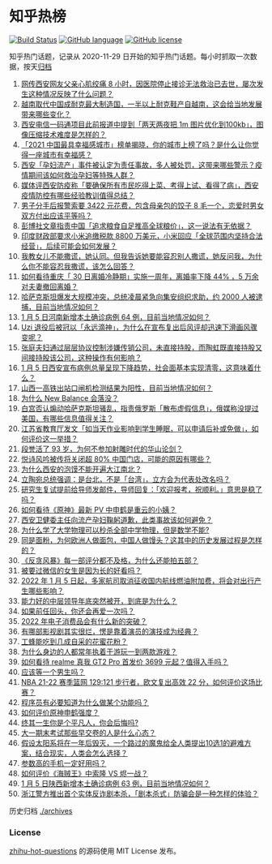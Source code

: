 # 知乎热榜
[![Build Status](https://github.com/ToWeLong/zhihu-hot-questions/workflows/CI/badge.svg)](https://github.com/ToWeLong/zhihu-hot-questions/actions)
[![GitHub language](https://img.shields.io/badge/language-golang-orange.svg)](https://golang.org/)
[![GitHub license](https://img.shields.io/github/license/ToWeLong/zhihu-hot-questions)](https://github.com/ToWeLong/zhihu-hot-questions/blob/main/LICENSE)

知乎热门话题，记录从 2020-11-29 日开始的知乎热门话题。每小时抓取一次数据，按天[归档](./archives)

<!-- BEGIN -->

1. [网传西安网友父亲心肌绞痛 8 小时，因医院停止接诊无法救治已去世，屡次发生这种情况反映了什么问题？](https://www.zhihu.com/question/510039267)
1. [越南取代中国成耐克最大制造国，一半以上耐克鞋产自越南，这会给当地发展带来哪些变化？](https://www.zhihu.com/question/509932317)
1. [西安电信一码通项目此前报道中提到「两天两夜把 1m 图片优化到100kb」，图像压缩技术难度是怎样的？](https://www.zhihu.com/question/509997789)
1. [「2021 中国最具幸福感城市」榜单揭晓，你的城市上榜了吗？是什么让你觉得一座城市有幸福感？](https://www.zhihu.com/question/509256561)
1. [西安「孕妇流产」事件被认定为责任事故，多人被处罚，这带来哪些警示？疫情期间该如何救治孕妇等特殊人群？](https://www.zhihu.com/question/510086894)
1. [媒体评西安防疫称「要确保所有市民吃得上菜、考得上试、看得了病」，西安疫情防控有哪些经验教训值得总结？](https://www.zhihu.com/question/509996029)
1. [男子分手后报警索要 3422 元花费，包含母亲包的饺子 8 毛一个，恋爱时男女双方付出应该平等吗？](https://www.zhihu.com/question/510116796)
1. [彭博社文章指责中国「追求粮食自足推高全球粮价」，这一说法有无依据？](https://www.zhihu.com/question/510107856)
1. [印度财政部要求小米追缴税款 8800 万美元，小米回应「全球范围内坚持合法经营」，后续可能会如何发展？](https://www.zhihu.com/question/510052853)
1. [我教女儿不能撒谎，她认同。但我告诉她要能容忍别人撒谎，她反问我，为什么你不能容忍我撒谎，该怎么回答？](https://www.zhihu.com/question/505148883)
1. [如何看待重庆「 30 日离婚冷静期」实施一周年，离婚率下降 44% ，5 万余对夫妻撤回离婚？](https://www.zhihu.com/question/509800936)
1. [哈萨克斯坦爆发大规模冲突，总统凌晨紧急向集安组织求助，约 2000 人被逮捕，目前当地情况如何？](https://www.zhihu.com/question/510084873)
1. [1 月 5 日河南新增本土确诊病例 64 例，目前当地情况如何？](https://www.zhihu.com/question/510088903)
1. [Uzi 退役后被冠以「永远滴神」，为什么在宣布复出后风评却迅速下滑画风骤变呢？](https://www.zhihu.com/question/509965189)
1. [张庭夫妇通过层层协议控制涉嫌传销公司，未直接持股，而陶虹既直接持股又间接持股该公司，这种操作有何影响？](https://www.zhihu.com/question/510140366)
1. [1 月 5 日西安宣布病例总量呈现下降趋势，社会面基本实现清零，这意味着什么？](https://www.zhihu.com/question/510008358)
1. [山西一高铁出站口闸机检测结果为阳性，目前当地情况如何？](https://www.zhihu.com/question/510090812)
1. [为什么 New Balance 会落没？](https://www.zhihu.com/question/286022815)
1. [白宫否认煽动哈萨克斯坦骚乱，指责俄罗斯「散布虚假信息」，俄媒称没提过美国，有哪些信息值得关注？](https://www.zhihu.com/question/510168075)
1. [江苏省教育厅发文「如当天作业影响到学生睡眠，可以申请后补或免做」，如何评价这一举措？](https://www.zhihu.com/question/509996229)
1. [段誉活了 93 岁，为何不参加射雕时代的华山论剑？](https://www.zhihu.com/question/501170943)
1. [悦诗风吟被传将关闭超 80% 中国门店，可能的原因有哪些？](https://www.zhihu.com/question/509525848)
1. [为什么西安的泡馍不能开遍大江南北？](https://www.zhihu.com/question/286974324)
1. [立陶宛总统强调：是台北，不是「台湾」，立方会为代表处改名吗？](https://www.zhihu.com/question/510156063)
1. [研究生复试提前给导师发邮件，导师回复：「欢迎报考，祝顺利。」意思是稳了吗？](https://www.zhihu.com/question/389701976)
1. [如何看待《原神》最新 PV 中申鹤是重云的小姨？](https://www.zhihu.com/question/509846989)
1. [西安卫健委主任向流产孕妇鞠躬道歉，此类事故该如何避免？](https://www.zhihu.com/question/510188968)
1. [为什么学了大学物理可以秒杀全部中学物理，但是数学不能?](https://www.zhihu.com/question/508209146)
1. [同是面粉，为何欧洲人做面包，中国人做馒头？这其中的历史发展过程是怎样的？](https://www.zhihu.com/question/20100349)
1. [《反贪风暴》每一部评分都不及格，为什么还能拍五部？](https://www.zhihu.com/question/509535439)
1. [被要过微信的女生是因为长的好看吗？](https://www.zhihu.com/question/500613155)
1. [2022 年 1 月 5 日起，多家航司取消征收国内航线燃油附加费，将会对出行产生哪些影响？](https://www.zhihu.com/question/509802893)
1. [能力好的中层领导年底突然被开，到底是为什么？](https://www.zhihu.com/question/508940689)
1. [如果前任回头，你还会再爱一次吗？](https://www.zhihu.com/question/509481162)
1. [2022 年电子消费品会有什么新的突破？](https://www.zhihu.com/question/510002771)
1. [有哪部影视剧其实很烂，愣是靠着演员的演技成为经典？](https://www.zhihu.com/question/505604984)
1. [工蜂能吃到几成自采的花蜜花粉？](https://www.zhihu.com/question/504136044)
1. [为什么身边的人都常年执着于游玩一到两款游戏？](https://www.zhihu.com/question/478744036)
1. [如何看待 realme 真我 GT2 Pro 首发价 3699 元起？值得入手吗？](https://www.zhihu.com/question/509867418)
1. [应该等一个男生吗？](https://www.zhihu.com/question/510111458)
1. [NBA 21-22 赛季篮网 129:121 步行者，欧文复出高效 22 分，如何评价这场比赛？](https://www.zhihu.com/question/510084777)
1. [程序员有必要知道为什么做某个功能吗？](https://www.zhihu.com/question/509917281)
1. [如何评价原神申鹤强度？](https://www.zhihu.com/question/500827839)
1. [终其一生你是个平凡人，你会后悔吗?](https://www.zhihu.com/question/508818220)
1. [大一期末考试那些早交卷的人是什么心态？](https://www.zhihu.com/question/509518830)
1. [假设太阳系将在一年后毁灭，一个路过的魔鬼给全人类提出10选1的避难方案，结合现实，人类会怎么选择？](https://www.zhihu.com/question/510016838)
1. [参数高的手机一定好用吗？](https://www.zhihu.com/question/510068802)
1. [如何评价《海贼王》中索隆 VS 烬一战？](https://www.zhihu.com/question/509442442)
1. [1 月 5 日陕西新增本土确诊病例 63 例，目前当地情况如何？](https://www.zhihu.com/question/510089834)
1. [浙江警方推出首个实体反诈剧本杀，「剧本杀式」防骗会是一种怎样的体验？](https://www.zhihu.com/question/508780319)

<!-- END -->

历史归档 [./archives](./archives)


### License
[zhihu-hot-questions](https://github.com/towelong/zhihu-hot-questions) 的源码使用 MIT License 发布。